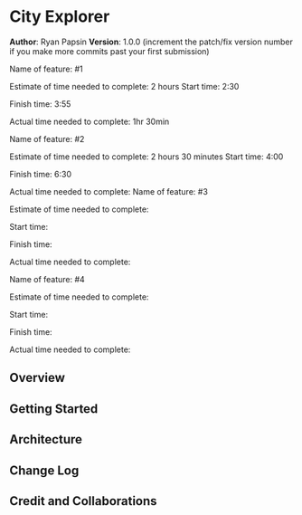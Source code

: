 # City Explorer

**Author**: Ryan Papsin
**Version**: 1.0.0 (increment the patch/fix version number if you make more commits past your first submission)


Name of feature: #1

Estimate of time needed to complete: 
2 hours
Start time: 2:30

Finish time: 3:55

Actual time needed to complete: 1hr 30min

Name of feature: #2

Estimate of time needed to complete: 
2 hours 30 minutes
Start time: 4:00

Finish time: 6:30

Actual time needed to complete: 
Name of feature: #3

Estimate of time needed to complete: 

Start time: 

Finish time: 

Actual time needed to complete:

Name of feature: #4

Estimate of time needed to complete: 

Start time: 

Finish time: 

Actual time needed to complete: 

## Overview
<!-- Provide a high level overview of what this application is and why you are building it, beyond the fact that it's an assignment for this class. (i.e. What's your problem domain?) -->

## Getting Started
<!-- What are the steps that a user must take in order to build this app on their own machine and get it running? -->

## Architecture
<!-- Provide a detailed description of the application design. What technologies (languages, libraries, etc) you're using, and any other relevant design information. -->

## Change Log
<!-- Use this area to document the iterative changes made to your application as each feature is successfully implemented. Use time stamps. Here's an example:

01-01-2001 4:59pm - Application now has a fully-functional express server, with a GET route for the location resource. -->

## Credit and Collaborations
<!-- Give credit (and a link) to other people or resources that helped you build this application. -->